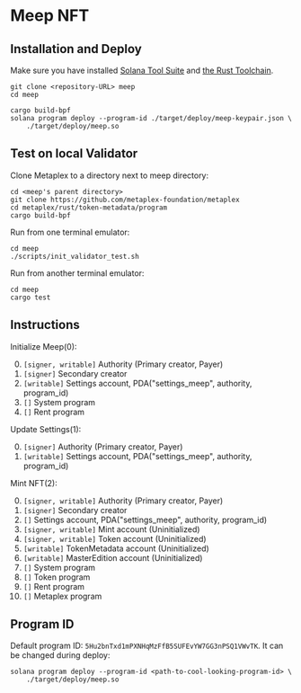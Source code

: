 # Meep NFT

## Installation and Deploy

Make sure you have installed [Solana Tool Suite](https://docs.solana.com/cli/install-solana-cli-tools) and [the Rust Toolchain](https://www.rust-lang.org/tools/install).

```shell
git clone <repository-URL> meep
cd meep

cargo build-bpf
solana program deploy --program-id ./target/deploy/meep-keypair.json \
    ./target/deploy/meep.so
```

## Test on local Validator

Clone Metaplex to a directory next to meep directory:

```shell
cd <meep's parent directory>
git clone https://github.com/metaplex-foundation/metaplex
cd metaplex/rust/token-metadata/program
cargo build-bpf
```

Run from one terminal emulator:
```shell
cd meep
./scripts/init_validator_test.sh
```

Run from another terminal emulator:
```shell
cd meep
cargo test
```

## Instructions

Initialize Meep(0):

0. `[signer, writable]` Authority (Primary creator, Payer)
1. `[signer]` Secondary creator
2. `[writable]` Settings account, PDA("settings\_meep", authority, program\_id)
3. `[]` System program
4. `[]` Rent program

Update Settings(1):

0. `[signer]` Authority (Primary creator, Payer)
1. `[writable]` Settings account, PDA("settings\_meep", authority, program\_id)


Mint NFT(2):

0. `[signer, writable]` Authority (Primary creator, Payer)
1. `[signer]` Secondary creator
2. `[]` Settings account, PDA("settings\_meep", authority, program\_id)
3. `[signer, writable]` Mint account  (Uninitialized)
4. `[signer, writable]` Token account (Uninitialized)
5. `[writable]` TokenMetadata account (Uninitialized)
6. `[writable]` MasterEdition account (Uninitialized)
7. `[]` System program
8. `[]` Token program
9. `[]` Rent program
10. `[]` Metaplex program

## Program ID

Default program ID: `5Hu2bnTxd1mPXNHqMzFfB5SUFEvYW7GG3nPSQ1VWvTK`. It can be changed during deploy:

```shell
solana program deploy --program-id <path-to-cool-looking-program-id> \
    ./target/deploy/meep.so
```

